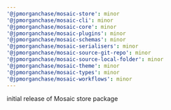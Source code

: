```yaml
---
'@jpmorganchase/mosaic-store': minor
'@jpmorganchase/mosaic-cli': minor
'@jpmorganchase/mosaic-core': minor
'@jpmorganchase/mosaic-plugins': minor
'@jpmorganchase/mosaic-schemas': minor
'@jpmorganchase/mosaic-serialisers': minor
'@jpmorganchase/mosaic-source-git-repo': minor
'@jpmorganchase/mosaic-source-local-folder': minor
'@jpmorganchase/mosaic-theme': minor
'@jpmorganchase/mosaic-types': minor
'@jpmorganchase/mosaic-workflows': minor
---
```


initial release of Mosaic store package
